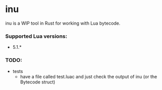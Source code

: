 # inu

inu is a WIP tool in Rust for working with Lua bytecode.

### Supported Lua versions:
- 5.1.*

### TODO:
- tests
  - have a file called test.luac and just check the output of inu (or the Bytecode struct)
